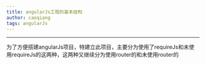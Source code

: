 ```yaml
---
title: angularJs工程的基本结构
author: caoqiang
tags: angularJs
---
```

------

为了方便搭建angularJs项目，特建立此项目，主要分为使用了requireJs和未使用requireJs的这两种，这两种又继续分为使用router的和未使用router的